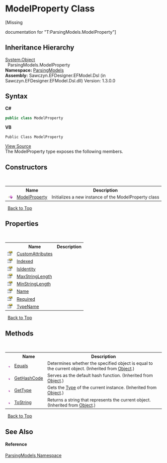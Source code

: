 # ModelProperty Class
 

\[Missing <summary> documentation for "T:ParsingModels.ModelProperty"\]


## Inheritance Hierarchy
<a href="http://msdn2.microsoft.com/en-us/library/e5kfa45b" target="_blank">System.Object</a><br />&nbsp;&nbsp;ParsingModels.ModelProperty<br />
**Namespace:**&nbsp;<a href="N_ParsingModels">ParsingModels</a><br />**Assembly:**&nbsp;Sawczyn.EFDesigner.EFModel.Dsl (in Sawczyn.EFDesigner.EFModel.Dsl.dll) Version: 1.3.0.0

## Syntax

**C#**<br />
``` C#
public class ModelProperty
```

**VB**<br />
``` VB
Public Class ModelProperty
```

<a href="https://github.com/msawczyn/EFDesigner/tree/master/src/ParsingModels/ModelProperty.cs" title="View the source code">View Source</a><br />
The ModelProperty type exposes the following members.


## Constructors
&nbsp;<table><tr><th></th><th>Name</th><th>Description</th></tr><tr><td>![Public method](media/pubmethod.gif "Public method")</td><td><a href="M_ParsingModels_ModelProperty__ctor">ModelProperty</a></td><td>
Initializes a new instance of the ModelProperty class</td></tr></table>&nbsp;
<a href="#modelproperty-class">Back to Top</a>

## Properties
&nbsp;<table><tr><th></th><th>Name</th><th>Description</th></tr><tr><td>![Public property](media/pubproperty.gif "Public property")</td><td><a href="P_ParsingModels_ModelProperty_CustomAttributes">CustomAttributes</a></td><td /></tr><tr><td>![Public property](media/pubproperty.gif "Public property")</td><td><a href="P_ParsingModels_ModelProperty_Indexed">Indexed</a></td><td /></tr><tr><td>![Public property](media/pubproperty.gif "Public property")</td><td><a href="P_ParsingModels_ModelProperty_IsIdentity">IsIdentity</a></td><td /></tr><tr><td>![Public property](media/pubproperty.gif "Public property")</td><td><a href="P_ParsingModels_ModelProperty_MaxStringLength">MaxStringLength</a></td><td /></tr><tr><td>![Public property](media/pubproperty.gif "Public property")</td><td><a href="P_ParsingModels_ModelProperty_MinStringLength">MinStringLength</a></td><td /></tr><tr><td>![Public property](media/pubproperty.gif "Public property")</td><td><a href="P_ParsingModels_ModelProperty_Name">Name</a></td><td /></tr><tr><td>![Public property](media/pubproperty.gif "Public property")</td><td><a href="P_ParsingModels_ModelProperty_Required">Required</a></td><td /></tr><tr><td>![Public property](media/pubproperty.gif "Public property")</td><td><a href="P_ParsingModels_ModelProperty_TypeName">TypeName</a></td><td /></tr></table>&nbsp;
<a href="#modelproperty-class">Back to Top</a>

## Methods
&nbsp;<table><tr><th></th><th>Name</th><th>Description</th></tr><tr><td>![Public method](media/pubmethod.gif "Public method")</td><td><a href="http://msdn2.microsoft.com/en-us/library/bsc2ak47" target="_blank">Equals</a></td><td>
Determines whether the specified object is equal to the current object.
 (Inherited from <a href="http://msdn2.microsoft.com/en-us/library/e5kfa45b" target="_blank">Object</a>.)</td></tr><tr><td>![Public method](media/pubmethod.gif "Public method")</td><td><a href="http://msdn2.microsoft.com/en-us/library/zdee4b3y" target="_blank">GetHashCode</a></td><td>
Serves as the default hash function.
 (Inherited from <a href="http://msdn2.microsoft.com/en-us/library/e5kfa45b" target="_blank">Object</a>.)</td></tr><tr><td>![Public method](media/pubmethod.gif "Public method")</td><td><a href="http://msdn2.microsoft.com/en-us/library/dfwy45w9" target="_blank">GetType</a></td><td>
Gets the <a href="http://msdn2.microsoft.com/en-us/library/42892f65" target="_blank">Type</a> of the current instance.
 (Inherited from <a href="http://msdn2.microsoft.com/en-us/library/e5kfa45b" target="_blank">Object</a>.)</td></tr><tr><td>![Public method](media/pubmethod.gif "Public method")</td><td><a href="http://msdn2.microsoft.com/en-us/library/7bxwbwt2" target="_blank">ToString</a></td><td>
Returns a string that represents the current object.
 (Inherited from <a href="http://msdn2.microsoft.com/en-us/library/e5kfa45b" target="_blank">Object</a>.)</td></tr></table>&nbsp;
<a href="#modelproperty-class">Back to Top</a>

## See Also


#### Reference
<a href="N_ParsingModels">ParsingModels Namespace</a><br />